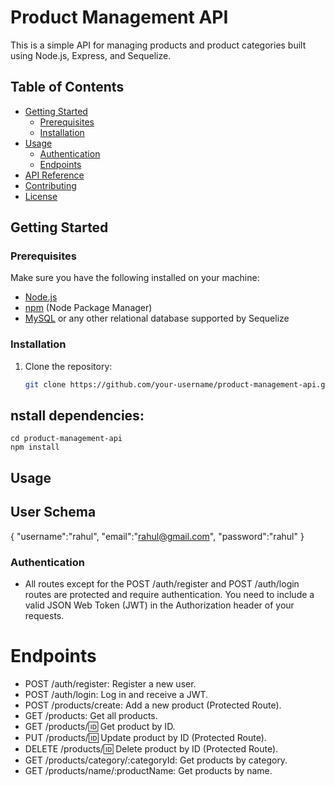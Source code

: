 # Product Management API

This is a simple API for managing products and product categories built using Node.js, Express, and Sequelize.

## Table of Contents

- [Getting Started](#getting-started)
  - [Prerequisites](#prerequisites)
  - [Installation](#installation)
- [Usage](#usage)
  - [Authentication](#authentication)
  - [Endpoints](#endpoints)
- [API Reference](#api-reference)
- [Contributing](#contributing)
- [License](#license)

## Getting Started

### Prerequisites

Make sure you have the following installed on your machine:

- [Node.js](https://nodejs.org/)
- [npm](https://www.npmjs.com/) (Node Package Manager)
- [MySQL](https://www.mysql.com/) or any other relational database supported by Sequelize

### Installation

1. Clone the repository:

   ```bash
   git clone https://github.com/your-username/product-management-api.git

## nstall dependencies:
	cd product-management-api
	npm install
## Usage

## User Schema 
{
	"username":"rahul",
	"email":"rahul@gmail.com",
	"password":"rahul"
}

### Authentication
 - All routes except for the POST /auth/register and POST /auth/login routes are protected and require authentication. You need to include a valid JSON Web Token (JWT) in the Authorization header of your requests.

 # Endpoints
 - POST /auth/register: Register a new user.
 - POST /auth/login: Log in and receive a JWT.
 - POST /products/create: Add a new product (Protected Route).
 - GET /products: Get all products.
 - GET /products/:id: Get product by ID.
 - PUT /products/:id: Update product by ID (Protected Route).
 - DELETE /products/:id: Delete product by ID (Protected Route).
 - GET /products/category/:categoryId: Get products by category.
 - GET /products/name/:productName: Get products by name.